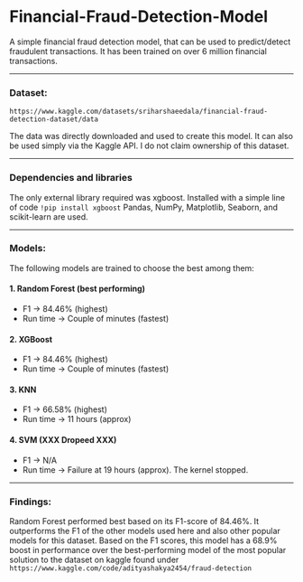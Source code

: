 # Financial-Fraud-Detection-Model

A simple financial fraud detection model, that can be used to predict/detect fraudulent transactions. It has been trained on over 6 million financial transactions.

---

### Dataset:
`https://www.kaggle.com/datasets/sriharshaeedala/financial-fraud-detection-dataset/data`

The data was directly downloaded and used to create this model. It can also be used simply via the Kaggle API.
I do not claim ownership of this dataset.

---

### Dependencies and libraries

The only external library required was xgboost. Installed with a simple line of code `!pip install xgboost`
Pandas, NumPy, Matplotlib, Seaborn, and scikit-learn are used.

---
### Models:

The following models are trained to choose the best among them:
#### 1. Random Forest (best performing)
- F1 -> 84.46% (highest)
- Run time -> Couple of minutes (fastest)

#### 2. XGBoost
- F1 -> 84.46% (highest)
- Run time -> Couple of minutes (fastest)

#### 3. KNN
- F1 -> 66.58% (highest)
- Run time -> 11 hours (approx)

#### 4. SVM (XXX Dropeed XXX)
- F1 -> N/A
- Run time -> Failure at 19 hours (approx). The kernel stopped.

---
### Findings:

Random Forest performed best based on its F1-score of 84.46%. It outperforms the F1 of the other models used here and also other popular models for this dataset.
Based on the F1 scores, this model has a 68.9% boost in performance over the best-performing model of the most popular solution to the dataset on kaggle found under `https://www.kaggle.com/code/adityashakya2454/fraud-detection`
